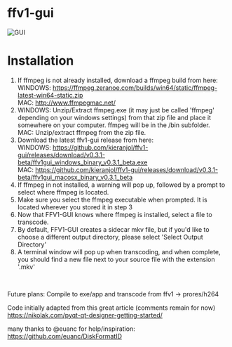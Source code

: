# ffv1-gui
![GUI](https://raw.githubusercontent.com/kieranjol/ffv1-gui/master/screen.png)
# Installation

1. If ffmpeg is not already installed, download a ffmpeg build from here: <br>
 WINDOWS: https://ffmpeg.zeranoe.com/builds/win64/static/ffmpeg-latest-win64-static.zip <br>
 MAC: http://www.ffmpegmac.net/
2. WINDOWS: Unzip/Extract ffmpeg.exe (it may just be called 'ffmpeg' depending on your windows settings) from that zip file and place it somewhere on your computer. ffmpeg will be in the /bin subfolder. <br>
  MAC: Unzip/extract ffmpeg from the zip file.
3. Download the latest ffv1-gui release from here:
   <br>WINDOWS: https://github.com/kieranjol/ffv1-gui/releases/download/v0.3.1-beta/ffv1gui_windows_binary_v0.3.1_beta.exe <br> MAC: https://github.com/kieranjol/ffv1-gui/releases/download/v0.3.1-beta/ffv1gui_macosx_binary_v0.3.1_beta
4. If ffmpeg in not installed, a warning will pop up, followed by a prompt to select where ffmpeg is located.
5. Make sure you select the ffmpeg executable when prompted. It is located wherever you stored it in step 3
6. Now that FFV1-GUI knows where ffmpeg is installed, select a file to transcode.
7. By default, FFV1-GUI creates a sidecar mkv file, but if you'd like to choose a different output directory, please select 'Select Output Directory'
8. A terminal window will pop up when transcoding, and when complete, you should find a new file next to your source file with the extension '.mkv'
<br>



Future plans: Compile to exe/app and transcode from ffv1 -> prores/h264<br>



Code initially adapted from this great article (comments remain for now) https://nikolak.com/pyqt-qt-designer-getting-started/ <br>

many thanks to @euanc for help/inspiration: https://github.com/euanc/DiskFormatID
